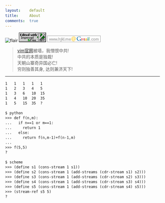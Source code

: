 ```yaml
---
layout:    default
title:     About
comments:  true
---
```


![flair](http://stackoverflow.com/users/flair/348785.png)
![vim](/img/love-vim.gif)
![gmail](/img/gmail.png)

> [vim官网](http://www.vim.org/)被墙，我憎恨中共!  
> 中共的本质是独裁!  
> 天朝山寨奇异国必亡!  
> 穷则独善其身, 达则兼济天下!  

---------------------------------
      
    1   1   1   1   1
    1   2   3   4   5
    1   3   6   10  15
    1   4   10  20  35
    1   5   15  35  ?

    $ python
    >>> def f(n,m):
    ...   if n==1 or m==1:
    ...     return 1
    ...   else:
    ...     return f(n,m-1)+f(n-1,m)
    ... 
    >>> f(5,5)
    ?
    
    $ scheme
    >>> (define s1 (cons-stream 1 s1))
    >>> (define s2 (cons-stream 1 (add-streams (cdr-stream s1) s2)))
    >>> (define s3 (cons-stream 1 (add-streams (cdr-stream s2) s3)))
    >>> (define s4 (cons-stream 1 (add-streams (cdr-stream s3) s4)))
    >>> (define s5 (cons-stream 1 (add-streams (cdr-stream s4) s5)))
    >>> (stream-ref s5 5)
    ?
